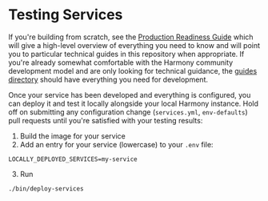 # Testing Services

If you're building from scratch, see the [Production Readiness Guide](https://wiki.earthdata.nasa.gov/display/HARMONY/Harmony+Service+Production+Readiness+Guide) which will give a high-level overview of everything you need to know and will point you to particular technical guides in this repository when appropriate. If you're already somewhat comfortable with the Harmony community development model and are only looking for technical guidance, the [guides directory](guides) should have everything you need for development. 

Once your service has been developed and everything is configured, you can deploy it and test it locally alongside your local Harmony instance. Hold off on submitting any configuration change (`services.yml`, `env-defaults`) pull requests until you're satisfied with your testing results:

1. Build the image for your service
2. Add an entry for your service (lowercase) to your `.env` file:
```shell
LOCALLY_DEPLOYED_SERVICES=my-service
```
3. Run
```bash
./bin/deploy-services
```